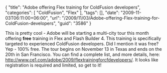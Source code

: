 {
	"title": "Adobe offering Flex training for ColdFusion developers",
	"categories": [
		"ColdFusion",
		"Flex"
	],
	"tags": [],
	"date": "2009-11-03T06:11:00+06:00",
	"url": "/2009/11/03/Adobe-offering-Flex-training-for-ColdFusion-developers",
	"guid": "3586"
}

This is pretty cool - Adobe will be starting a multi-city tour this month offering <b>free</b> training in Flex and Flash Builder 4. This training is specifically targeted to experienced ColdFusion developers. Did I mention it was free? Yep - 100% free. The tour begins on November 13 in Texas and ends on the 20th in San Francisco. You can find a complete list, and more details, here: <a href="http://www.ce1.com/adobe/2009/flextrainingforcfdevelopers/">http://www.ce1.com/adobe/2009/flextrainingforcfdevelopers/</a>. It looks like registration is required and limited, so get to it!